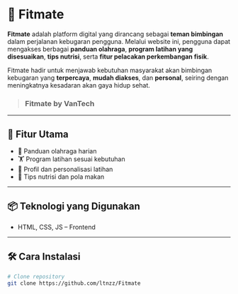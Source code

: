 # 💪 Fitmate

**Fitmate** adalah platform digital yang dirancang sebagai **teman bimbingan** dalam perjalanan kebugaran pengguna. Melalui website ini, pengguna dapat mengakses berbagai **panduan olahraga**, **program latihan yang disesuaikan**, **tips nutrisi**, serta **fitur pelacakan perkembangan fisik**.

Fitmate hadir untuk menjawab kebutuhan masyarakat akan bimbingan kebugaran yang **terpercaya**, **mudah diakses**, dan **personal**, seiring dengan meningkatnya kesadaran akan gaya hidup sehat.

> ### Fitmate by VanTech

---

## 🚀 Fitur Utama
- 📘 Panduan olahraga harian
- 🏋️ Program latihan sesuai kebutuhan
- 👤 Profil dan personalisasi latihan
- 🥗 Tips nutrisi dan pola makan

---

## 📦 Teknologi yang Digunakan
- HTML, CSS, JS – Frontend

---

## 🛠️ Cara Instalasi
```bash
# Clone repository
git clone https://github.com/ltnzz/Fitmate
